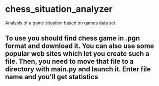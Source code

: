 # chess_situation_analyzer
Analysis of a game situation based on games data set  
## To use you should find chess game in .pgn format and download it. You can also use some popular web sites which let you create such a file. Then, you need to move that file to a directory with main.py and launch it. Enter file name and you'll get statistics 
